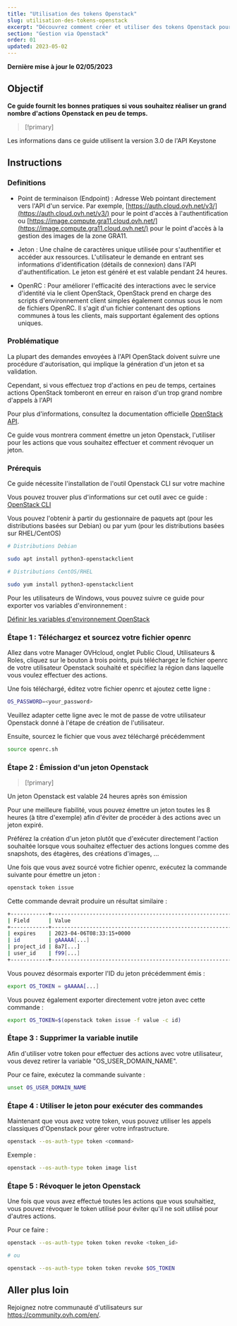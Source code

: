 ```yaml
---
title: "Utilisation des tokens Openstack"
slug: utilisation-des-tokens-openstack
excerpt: "Découvrez comment créer et utiliser des tokens Openstack pour vos actions"
section: "Gestion via Openstack"
order: 01
updated: 2023-05-02
---
```


**Dernière mise à jour le 02/05/2023**

## Objectif

**Ce guide fournit les bonnes pratiques si vous souhaitez réaliser un grand nombre d'actions Openstack en peu de temps.**

> [!primary]
>
Les informations dans ce guide utilisent la version 3.0 de l'API Keystone
>

## Instructions

### Definitions

- Point de terminaison (Endpoint) : Adresse Web pointant directement vers l'API d'un service. Par exemple, [https://auth.cloud.ovh.net/v3/](https://auth.cloud.ovh.net/v3/) pour le point d'accès à l'authentification ou [https://image.compute.gra11.cloud.ovh.net/](https://image.compute.gra11.cloud.ovh.net/) pour le point d'accès à la gestion des images de la zone GRA11. 

- Jeton : Une chaîne de caractères unique utilisée pour s'authentifier et accéder aux ressources. L'utilisateur le demande en entrant ses informations d'identification (détails de connexion) dans l'API d'authentification. Le jeton est généré et est valable pendant 24 heures.

- OpenRC : Pour améliorer l'efficacité des interactions avec le service d'identité via le client OpenStack, OpenStack prend en charge des scripts d'environnement client simples également connus sous le nom de fichiers OpenRC.
Il s'agit d'un fichier contenant des options communes à tous les clients, mais supportant également des options uniques.


### Problématique

La plupart des demandes envoyées à l'API OpenStack doivent suivre une procédure d'autorisation, qui implique la génération d'un jeton et sa validation.

Cependant, si vous effectuez trop d'actions en peu de temps, certaines actions OpenStack tomberont en erreur en raison d'un trop grand nombre d'appels à l'API

Pour plus d'informations, consultez la documentation officielle [OpenStack API](http://developer.openstack.org/api-guide/quick-start/).

Ce guide vous montrera comment émettre un jeton Openstack, l'utiliser pour les actions que vous souhaitez effectuer et comment révoquer un jeton.

### Prérequis 

Ce guide nécessite l'installation de l'outil Openstack CLI sur votre machine

Vous pouvez trouver plus d'informations sur cet outil avec ce guide : [OpenStack CLI](https://docs.openstack.org/newton/user-guide/cli.html)

Vous pouvez l'obtenir à partir du gestionnaire de paquets apt (pour les distributions basées sur Debian) ou par yum (pour les distributions basées sur RHEL/CentOS)

```bash
# Distributions Debian 

sudo apt install python3-openstackclient

# Distributions CentOS/RHEL

sudo yum install python3-openstackclient
```

Pour les utilisateurs de Windows, vous pouvez suivre ce guide pour exporter vos variables d'environnement : 

[Définir les variables d'environnement OpenStack](https://docs.ovh.com/gb/en/public-cloud/set-openstack-environment-variables/)

### Étape 1 : Téléchargez et sourcez votre fichier openrc

Allez dans votre Manager OVHcloud, onglet Public Cloud, Utilisateurs & Roles, cliquez sur le bouton à trois points, puis téléchargez le fichier openrc de votre utilisateur Openstack souhaité et spécifiez la région dans laquelle vous voulez effectuer des actions.

Une fois téléchargé, éditez votre fichier openrc et ajoutez cette ligne :

```bash
OS_PASSWORD=<your_password>
```

Veuillez adapter cette ligne avec le mot de passe de votre utilisateur Openstack donné à l'étape de création de l'utilisateur.

Ensuite, sourcez le fichier que vous avez téléchargé précédemment

```bash
source openrc.sh
```

### Étape 2 : Émission d'un jeton Openstack


> [!primary]
>
Un jeton Openstack est valable 24 heures après son émission

Pour une meilleure fiabilité, vous pouvez émettre un jeton toutes les 8 heures (à titre d'exemple) afin d'éviter de procéder à des actions avec un jeton expiré.

Préférez la création d'un jeton plutôt que d'exécuter directement l'action souhaitée lorsque vous souhaitez effectuer des actions longues comme des snapshots, des étagères, des créations d'images, ...
>

Une fois que vous avez sourcé votre fichier openrc, exécutez la commande suivante pour émettre un jeton :

```bash
openstack token issue
```

Cette commande devrait produire un résultat similaire :

```bash
+------------+----------------------------------------------------------------+
| Field      | Value                                                          |
+------------+----------------------------------------------------------------+
| expires    | 2023-04-06T08:33:15+0000                                       |
| id         | gAAAAA[...]                                                    |
| project_id | 8a7[...]                                                       |
| user_id    | f99[...]                                                       |
+------------+----------------------------------------------------------------+
```

Vous pouvez désormais exporter l'ID du jeton précédemment émis :
```bash
export OS_TOKEN = gAAAAA[...]
```

Vous pouvez également exporter directement votre jeton avec cette commande :

```bash
export OS_TOKEN=$(openstack token issue -f value -c id)
```

### Étape 3 : Supprimer la variable inutile

Afin d'utiliser votre token pour effectuer des actions avec votre utilisateur, vous devez retirer la variable "OS_USER_DOMAIN_NAME".

Pour ce faire, exécutez la commande suivante :

```bash
unset OS_USER_DOMAIN_NAME
```

### Étape 4 : Utiliser le jeton pour exécuter des commandes

Maintenant que vous avez votre token, vous pouvez utiliser les appels classiques d'Openstack pour gérer votre infrastructure.

```bash
openstack --os-auth-type token <command>
```

Exemple : 

```bash
openstack --os-auth-type token image list
```

### Étape 5 : Révoquer le jeton Openstack

Une fois que vous avez effectué toutes les actions que vous souhaitiez, vous pouvez révoquer le token utilisé pour éviter qu'il ne soit utilisé pour d'autres actions.

Pour ce faire :

```bash
openstack --os-auth-type token token revoke <token_id>

# ou 

openstack --os-auth-type token token revoke $OS_TOKEN
```

## Aller plus loin

Rejoignez notre communauté d'utilisateurs sur <https://community.ovh.com/en/>.
